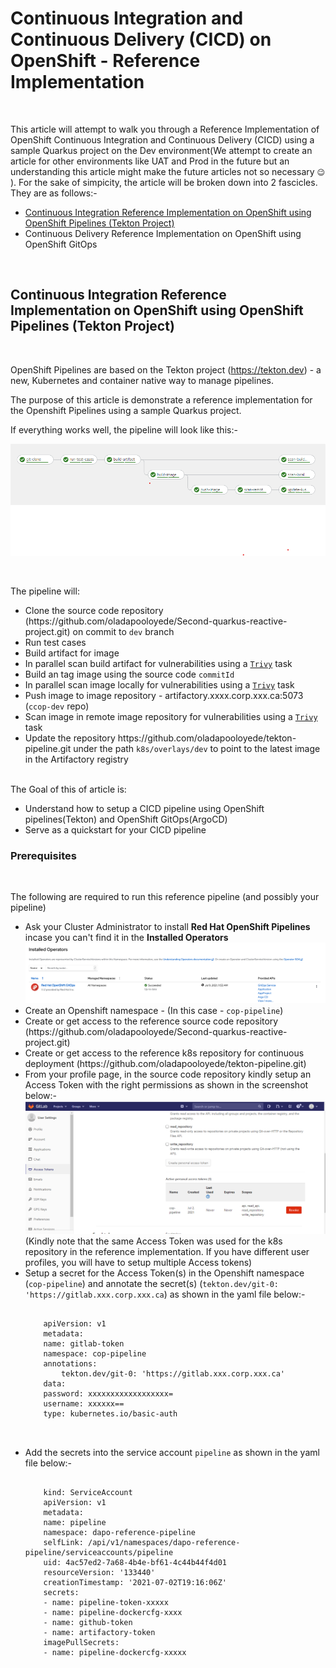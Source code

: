 <h1>Continuous Integration and Continuous Delivery (CICD) on OpenShift - Reference Implementation </h1>

<br/>

This article will attempt to walk you through a Reference Implementation of OpenShift Continuous Integration and Continuous Delivery (CICD) using a sample Quarkus project on the Dev environment(We attempt to create an article for other environments like UAT and Prod in the future but an understanding this article might make the future articles not so necessary <span style="font-size:12px">&#128521;</span> ). For the sake of simpicity, the article will be broken down into 2 fascicles. They are as follows:-

<Ul>
    <li><a href="#ci">Continuous Integration Reference Implementation on OpenShift using OpenShift Pipelines (Tekton Project)</a></li>
    <li>Continuous Delivery Reference Implementation on OpenShift using OpenShift GitOps </li>
</Ul>

<br/>

<h2 id="ci">Continuous Integration Reference Implementation on OpenShift using OpenShift Pipelines (Tekton Project)</h2>

<br/>

OpenShift Pipelines are based on the Tekton project (https://tekton.dev) - a new, Kubernetes and container native way to manage pipelines.

The purpose of this article is demonstrate a reference implementation for the Openshift Pipelines using a sample Quarkus project.

If everything works well, the pipeline will look like this:-
<br/>

<img src="pipeline.png"></img>

<br/>

The pipeline will:
<Ul>
    <li>Clone the source code repository (https://github.com/oladapooloyede/Second-quarkus-reactive-project.git) on commit to <code>dev</code> branch</li>
    <li>Run test cases</li>
    <li>Build artifact for image</li>
    <li>In parallel scan build artifact for vulnerabilities using a <a href="https://github.com/aquasecurity/trivy"><code>Trivy</code></a> task </li>
    <li>Build an tag image using the source code <code>commitId</code></li>
    <li>In parallel scan image locally for vulnerabilities using a <a href="https://github.com/aquasecurity/trivy"><code>Trivy</code></a> task</li>
    <li>Push image to image repository - artifactory.xxxx.corp.xxx.ca:5073 (<code>ccop-dev</code> repo)</li>
    <li>Scan image in remote image repository for vulnerabilities using a <a href="https://github.com/aquasecurity/trivy"><code>Trivy</code></a> task</li>
    <li>Update the repository https://github.com/oladapooloyede/tekton-pipeline.git under the path <code>k8s/overlays/dev</code> to point to the latest image in the Artifactory registry</li> 
</Ul>

<br/>
The Goal of this of article is:
<Ul>
    <li>Understand how to setup a CICD pipeline using OpenShift pipelines(Tekton) and OpenShift GitOps(ArgoCD)</li>
    <li>Serve as a quickstart for your CICD pipeline</li>
</Ul>


<h3>Prerequisites</h3>
<br/>

The following are required to run this reference pipeline (and possibly your pipeline)

<Ul>
    <li>Ask your Cluster Administrator to install <b>Red Hat OpenShift Pipelines</b> incase you can't find it in the <b>Installed Operators</b> <img src="ci-operator.png"></img></li>
    <li>Create an Openshift namespace - (In this case - <code>cop-pipeline</code>)</li>
    <li>Create or get access to the reference source code repository (https://github.com/oladapooloyede/Second-quarkus-reactive-project.git)</li>
    <li>Create or get access to the reference k8s repository for continuous deployment (https://github.com/oladapooloyede/tekton-pipeline.git)</li>
    <li>From your profile page, in the source code repository kindly setup an Access Token with the right permissions as shown in the screenshot below:-<img src="pat.png"></img>
    (Kindly note that the same Access Token was used for the k8s repository in the reference implementation. If you have different user profiles, you will have to setup multiple Access tokens)</li>
    <li>Setup a secret for the Access Token(s) in the Openshift namespace (<code>cop-pipeline</code>) and annotate the secret(s) (<code>tekton.dev/git-0: 'https://gitlab.xxx.corp.xxx.ca</code>) as shown in the yaml file below:-
    <pre>
    <code>
    apiVersion: v1
    metadata:
    name: gitlab-token
    namespace: cop-pipeline
    annotations:
        tekton.dev/git-0: 'https://gitlab.xxx.corp.xxx.ca'
    data:
    password: xxxxxxxxxxxxxxxxxx=
    username: xxxxxx==
    type: kubernetes.io/basic-auth
    </code>
    </pre>
    </li>
    <li>Add the secrets into the service account <code>pipeline</code> as shown in the yaml file below:-
     <pre>
    <code>
    kind: ServiceAccount
    apiVersion: v1
    metadata:
    name: pipeline
    namespace: dapo-reference-pipeline
    selfLink: /api/v1/namespaces/dapo-reference-pipeline/serviceaccounts/pipeline
    uid: 4ac57ed2-7a68-4b4e-bf61-4c44b44f4d01
    resourceVersion: '133440'
    creationTimestamp: '2021-07-02T19:16:06Z'
    secrets:
    - name: pipeline-token-xxxxx
    - name: pipeline-dockercfg-xxxx
    - name: github-token
    - name: artifactory-token
    imagePullSecrets:
    - name: pipeline-dockercfg-xxxxx
    </code>
    </pre>
    </li>
</Ul>
<br/>


